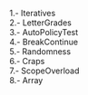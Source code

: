 1.- Iteratives <br />
2.- LetterGrades<br />
3.- AutoPolicyTest<br />
4.- BreakContinue<br />
5.- Randomness<br />
6.- Craps<br />
7.- ScopeOverload<br />
8.- Array<br />
